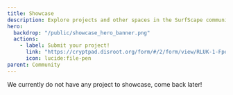 ```yaml
---
title: Showcase
description: Explore projects and other spaces in the SurfScape community
hero:
  backdrop: "/public/showcase_hero_banner.png"
  actions:
    - label: Submit your project!
      link: "https://cryptpad.disroot.org/form/#/2/form/view/RLUK-1-FpoWyMPjKxB+bmjKCO-2N8J81IlqHKRvofg0/"
      icon: lucide:file-pen
parent: Community
---
```


We currently do not have any project to showcase, come back later!
